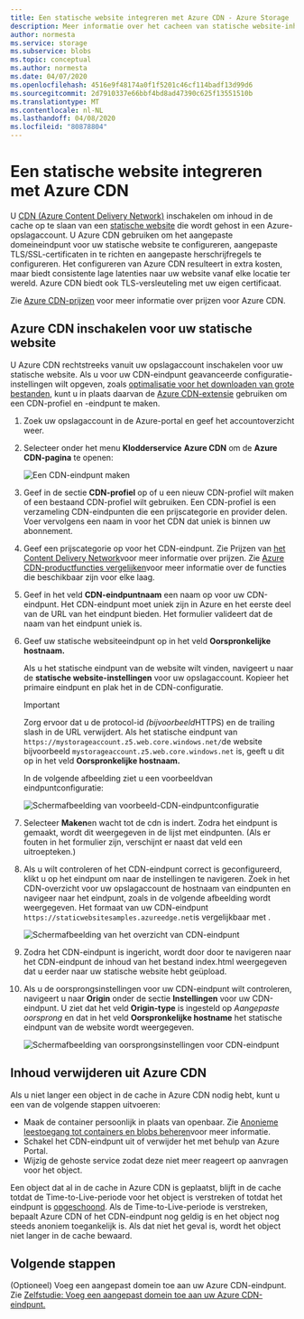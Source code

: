 ```yaml
---
title: Een statische website integreren met Azure CDN - Azure Storage
description: Meer informatie over het cacheen van statische website-inhoud van een Azure Storage-account met behulp van Azure Content Delivery Network (CDN).
author: normesta
ms.service: storage
ms.subservice: blobs
ms.topic: conceptual
ms.author: normesta
ms.date: 04/07/2020
ms.openlocfilehash: 4516e9f48174a0f1f5201c46cf114badf13d99d6
ms.sourcegitcommit: 2d7910337e66bbf4bd8ad47390c625f13551510b
ms.translationtype: MT
ms.contentlocale: nl-NL
ms.lasthandoff: 04/08/2020
ms.locfileid: "80878804"
---
```

# <a name="integrate-a-static-website-with-azure-cdn"></a>Een statische website integreren met Azure CDN

U [CDN (Azure Content Delivery Network)](../../cdn/cdn-overview.md) inschakelen om inhoud in de cache op te slaan van een [statische website](storage-blob-static-website.md) die wordt gehost in een Azure-opslagaccount. U Azure CDN gebruiken om het aangepaste domeineindpunt voor uw statische website te configureren, aangepaste TLS/SSL-certificaten in te richten en aangepaste herschrijfregels te configureren. Het configureren van Azure CDN resulteert in extra kosten, maar biedt consistente lage latenties naar uw website vanaf elke locatie ter wereld. Azure CDN biedt ook TLS-versleuteling met uw eigen certificaat. 

Zie [Azure CDN-prijzen](https://azure.microsoft.com/pricing/details/cdn/) voor meer informatie over prijzen voor Azure CDN.

## <a name="enable-azure-cdn-for-your-static-website"></a>Azure CDN inschakelen voor uw statische website

U Azure CDN rechtstreeks vanuit uw opslagaccount inschakelen voor uw statische website. Als u voor uw CDN-eindpunt geavanceerde configuratie-instellingen wilt opgeven, zoals [ optimalisatie voor het downloaden van grote bestanden](../../cdn/cdn-optimization-overview.md#large-file-download), kunt u in plaats daarvan de [Azure CDN-extensie](../../cdn/cdn-create-new-endpoint.md) gebruiken om een CDN-profiel en -eindpunt te maken.

1. Zoek uw opslagaccount in de Azure-portal en geef het accountoverzicht weer.

1. Selecteer onder het menu **Klodderservice** **Azure CDN** om de **Azure CDN-pagina** te openen:

    ![Een CDN-eindpunt maken](media/storage-blob-static-website-custom-domain/cdn-storage-new.png)

1. Geef in de sectie **CDN-profiel** op of u een nieuw CDN-profiel wilt maken of een bestaand CDN-profiel wilt gebruiken. Een CDN-profiel is een verzameling CDN-eindpunten die een prijscategorie en provider delen. Voer vervolgens een naam in voor het CDN dat uniek is binnen uw abonnement.

1. Geef een prijscategorie op voor het CDN-eindpunt. Zie Prijzen van [het Content Delivery Network](https://azure.microsoft.com/pricing/details/cdn/)voor meer informatie over prijzen. Zie [Azure CDN-productfuncties vergelijken](../../cdn/cdn-features.md)voor meer informatie over de functies die beschikbaar zijn voor elke laag.

1. Geef in het veld **CDN-eindpuntnaam** een naam op voor uw CDN-eindpunt. Het CDN-eindpunt moet uniek zijn in Azure en het eerste deel van de URL van het eindpunt bieden. Het formulier valideert dat de naam van het eindpunt uniek is.

1. Geef uw statische websiteeindpunt op in het veld **Oorspronkelijke hostnaam.** 

   Als u het statische eindpunt van de website wilt vinden, navigeert u naar de **statische website-instellingen** voor uw opslagaccount.  Kopieer het primaire eindpunt en plak het in de CDN-configuratie.

   > [!IMPORTANT]
   > Zorg ervoor dat u de protocol-id *(bijvoorbeeld*HTTPS) en de trailing slash in de URL verwijdert. Als het statische eindpunt van `https://mystorageaccount.z5.web.core.windows.net/`de website bijvoorbeeld `mystorageaccount.z5.web.core.windows.net` is, geeft u dit op in het veld **Oorspronkelijke hostnaam.**

   In de volgende afbeelding ziet u een voorbeeldvan eindpuntconfiguratie:

   ![Schermafbeelding van voorbeeld-CDN-eindpuntconfiguratie](media/storage-blob-static-website-custom-domain/add-cdn-endpoint.png)

1. Selecteer **Maken**en wacht tot de cdn is indert. Zodra het eindpunt is gemaakt, wordt dit weergegeven in de lijst met eindpunten. (Als er fouten in het formulier zijn, verschijnt er naast dat veld een uitroepteken.)

1. Als u wilt controleren of het CDN-eindpunt correct is geconfigureerd, klikt u op het eindpunt om naar de instellingen te navigeren. Zoek in het CDN-overzicht voor uw opslagaccount de hostnaam van eindpunten en navigeer naar het eindpunt, zoals in de volgende afbeelding wordt weergegeven. Het formaat van uw CDN-eindpunt `https://staticwebsitesamples.azureedge.net`is vergelijkbaar met .

    ![Schermafbeelding van het overzicht van CDN-eindpunt](media/storage-blob-static-website-custom-domain/verify-cdn-endpoint.png)

1. Zodra het CDN-eindpunt is ingericht, wordt door door te navigeren naar het CDN-eindpunt de inhoud van het bestand index.html weergegeven dat u eerder naar uw statische website hebt geüpload.

1. Als u de oorsprongsinstellingen voor uw CDN-eindpunt wilt controleren, navigeert u naar **Origin** onder de sectie **Instellingen** voor uw CDN-eindpunt. U ziet dat het veld **Origin-type** is ingesteld op *Aangepaste oorsprong* en dat in het veld **Oorspronkelijke hostname** het statische eindpunt van de website wordt weergegeven.

    ![Schermafbeelding van oorsprongsinstellingen voor CDN-eindpunt](media/storage-blob-static-website-custom-domain/verify-cdn-origin.png)

## <a name="remove-content-from-azure-cdn"></a>Inhoud verwijderen uit Azure CDN

Als u niet langer een object in de cache in Azure CDN nodig hebt, kunt u een van de volgende stappen uitvoeren:

* Maak de container persoonlijk in plaats van openbaar. Zie [Anonieme leestoegang tot containers en blobs beheren](storage-manage-access-to-resources.md)voor meer informatie.
* Schakel het CDN-eindpunt uit of verwijder het met behulp van Azure Portal.
* Wijzig de gehoste service zodat deze niet meer reageert op aanvragen voor het object.

Een object dat al in de cache in Azure CDN is geplaatst, blijft in de cache totdat de Time-to-Live-periode voor het object is verstreken of totdat het eindpunt is [opgeschoond](../../cdn/cdn-purge-endpoint.md). Als de Time-to-Live-periode is verstreken, bepaalt Azure CDN of het CDN-eindpunt nog geldig is en het object nog steeds anoniem toegankelijk is. Als dat niet het geval is, wordt het object niet langer in de cache bewaard.

## <a name="next-steps"></a>Volgende stappen

(Optioneel) Voeg een aangepast domein toe aan uw Azure CDN-eindpunt. Zie [Zelfstudie: Voeg een aangepast domein toe aan uw Azure CDN-eindpunt.](../../cdn/cdn-map-content-to-custom-domain.md)
